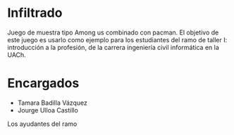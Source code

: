 # Infiltrado

Juego de muestra tipo Among us combinado con pacman. El objetivo de este juego es usarlo como ejemplo para los estudiantes del ramo de taller I: introducción a la profesión, de la carrera ingeniería civil informática en la UACh. 

# Encargados

- Tamara Badilla Vázquez 
- Jourge Ulloa Castillo 

Los ayudantes del ramo
